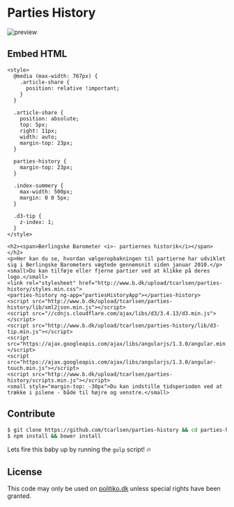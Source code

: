 # Parties History

![preview](https://cloud.githubusercontent.com/assets/145288/5262575/9ae5f458-7a27-11e4-9093-0a742b9246bb.png)

## Embed HTML

```
<style>
  @media (max-width: 767px) {
    .article-share {
      position: relative !important;
    }
  }

  .article-share {
    position: absolute;
    top: 5px;
    right: 11px;
    width: auto;
    margin-top: 23px;
  }

  parties-history {
    margin-top: 23px;
  }

  .index-summery {
    max-width: 500px;
    margin: 0 0 5px;
  }

  .d3-tip {
    z-index: 1;
  }
</style>

<h2><span>Berlingske Barometer <i>- partiernes historik</i></span></h2>
<p>Her kan du se, hvordan vælgeropbakningen til partierne har udviklet sig i Berlingske Barometers vægtede gennemsnit siden januar 2010.</p> <small>Du kan tilføje eller fjerne partier ved at klikke på deres logo.</small>
<link rel="stylesheet" href="http://www.b.dk/upload/tcarlsen/parties-history/styles.min.css">      
<parties-history ng-app="partiesHistoryApp"></parties-history>
<script src="http://www.b.dk/upload/tcarlsen/parties-history/lib/xml2json.min.js"></script>
<script src="//cdnjs.cloudflare.com/ajax/libs/d3/3.4.13/d3.min.js"></script>
<script src="http://www.b.dk/upload/tcarlsen/parties-history/lib/d3-tip.min.js"></script>
<script src="https://ajax.googleapis.com/ajax/libs/angularjs/1.3.0/angular.min.js"></script>
<script src="https://ajax.googleapis.com/ajax/libs/angularjs/1.3.0/angular-touch.min.js"></script>
<script src="http://www.b.dk/upload/tcarlsen/parties-history/scripts.min.js"></script>
<small style="margin-top: -30px">Du kan indstille tidsperioden ved at trække i pilene - både til højre og venstre.</small>
```

## Contribute

```bash
$ git clone https://github.com/tcarlsen/parties-history && cd parties-history
$ npm install && bower install
```

Lets fire this baby up by running the `gulp` script! :fire:

## License

This code may only be used on [politiko.dk](http://www.politiko.dk) unless special rights have been granted.
